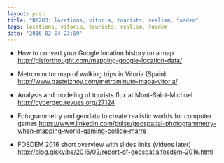 ```yaml
---
layout: post
title: "Nº283: locations, vitoria, tourists, realism, fosdem"
tags: locations, vitoria, tourists, realism, fosdem
date: '2016-02-04 23:59'
---
```


* How to convert your Google location history on a map
  http://gisforthought.com/mapping-google-location-data/

* Metrominuto: map of walking trips in Vitoria (Spain)
  http://www.gasteizhoy.com/metrominuto-mapa-vitoria/

* Analysis and modeling of tourists flux at Mont-Saint-Michuel
  http://cybergeo.revues.org/27124

* Fotogrammetry and geodata to create realistic worlds for computer games
  https://www.linkedin.com/pulse/geospatial-photogrammetry-when-mapping-world-gaming-collide-marre

* FOSDEM 2016 short overview with slides links (videos later)
  http://blog.gisky.be/2016/02/report-of-geospatialfosdem-2016.html
